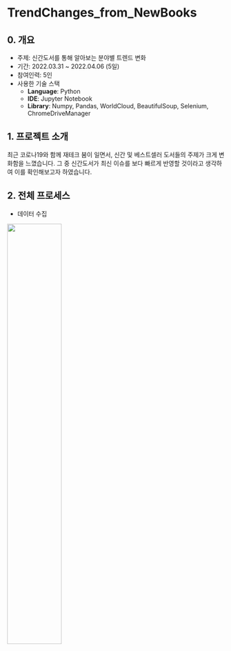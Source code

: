 # TrendChanges_from_NewBooks

## 0. 개요
- 주제: 신간도서를 통해 알아보는 분야별 트렌드 변화
- 기간: 2022.03.31 ~ 2022.04.06 (5일)
- 참여인력: 5인
- 사용한 기술 스택
  - **Language**: Python
  - **IDE**: Jupyter Notebook
  - **Library**: Numpy, Pandas, WorldCloud, BeautifulSoup, Selenium, ChromeDriveManager


## 1. 프로젝트 소개
최근 코로나19와 함께 재테크 붐이 일면서, 신간 및 베스트셀러 도서들의 주제가 크게 변화함을 느꼈습니다. 그 중 신간도서가 최신 이슈를 보다 빠르게 반영할 것이라고 생각하여 이를 확인해보고자 하였습니다.


## 2. 전체 프로세스
- 데이터 수집
<img width="50%" src="[https://user-images.githubusercontent.com/16822641/109461495-913fc480-7aa5-11eb-9d0e-aff762669f98.gif](https://user-images.githubusercontent.com/78069770/169304900-2ab3080a-57da-4a04-8f30-5a7a2238bd34.png)"/>
